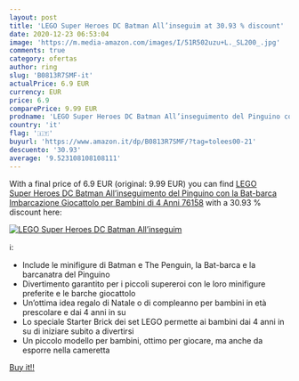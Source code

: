 ```yaml
---
layout: post
title: 'LEGO Super Heroes DC Batman All’inseguim at 30.93 % discount'
date: 2020-12-23 06:53:04
image: 'https://m.media-amazon.com/images/I/51R502uzu+L._SL200_.jpg'
comments: true
category: ofertas
author: ring
slug: 'B0813R7SMF-it'
actualPrice: 6.9 EUR
currency: EUR
price: 6.9
comparePrice: 9.99 EUR
prodname: 'LEGO Super Heroes DC Batman All’inseguimento del Pinguino con la Bat-barca  Imbarcazione Giocattolo per Bambini di 4 Anni  76158'
country: 'it'
flag: '🇮🇹'
buyurl: 'https://www.amazon.it/dp/B0813R7SMF/?tag=tolees00-21'
descuento: '30.93'
average: '9.523108108108111'
---
```


With a final price of 6.9 EUR (original: 9.99 EUR) you can find [LEGO Super Heroes DC Batman All’inseguimento del Pinguino con la Bat-barca  Imbarcazione Giocattolo per Bambini di 4 Anni  76158](https://www.amazon.it/dp/B0813R7SMF/?tag=tolees00-21) with a  30.93 % discount here:

[![LEGO Super Heroes DC Batman All’inseguim](https://m.media-amazon.com/images/I/51R502uzu+L._SL200_.jpg)](https://www.amazon.it/dp/B0813R7SMF/?tag=tolees00-21)

ℹ️:

- Include le minifigure di Batman e The Penguin, la Bat-barca e la barcanatra del Pinguino
- Divertimento garantito per i piccoli supereroi con le loro minifigure preferite e le barche giocattolo
- Un’ottima idea regalo di Natale o di compleanno per bambini in età prescolare e dai 4 anni in su
- Lo speciale Starter Brick dei set LEGO permette ai bambini dai 4 anni in su di iniziare subito a divertirsi
- Un piccolo modello per bambini, ottimo per giocare, ma anche da esporre nella cameretta

[Buy it!!](https://www.amazon.it/dp/B0813R7SMF/?tag=tolees00-21)
